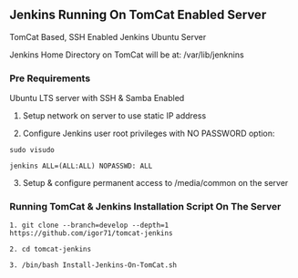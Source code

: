 ## Jenkins Running On TomCat Enabled Server

TomCat Based, SSH Enabled Jenkins Ubuntu Server

Jenkins Home Directory on TomCat will be at: /var/lib/jenknins

### Pre Requirements

Ubuntu LTS server with SSH & Samba Enabled

1. Setup network on server to use static IP address

2. Configure Jenkins user root privileges with NO PASSWORD option:
```
sudo visudo

jenkins ALL=(ALL:ALL) NOPASSWD: ALL
```
3. Setup & configure permanent access to /media/common on the server

### Running TomCat & Jenkins Installation Script On The Server
```
1. git clone --branch=develop --depth=1 https://github.com/igor71/tomcat-jenkins

2. cd tomcat-jenkins

3. /bin/bash Install-Jenkins-On-TomCat.sh
```
